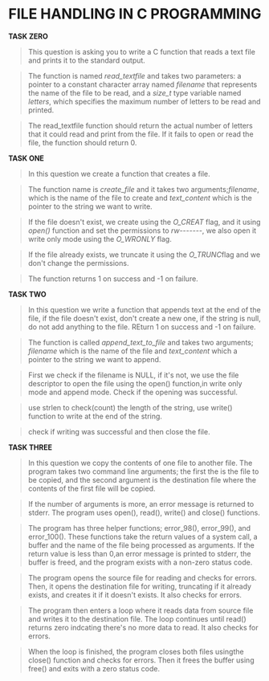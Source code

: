 # FILE HANDLING IN C PROGRAMMING

**TASK ZERO**

>This question is asking you to write a C function that reads a text file and prints it to the standard output.

>The function is named *read_textfile* and takes two parameters: a pointer to a constant character array named *filename* that represents the name of the file to be read, and a *size_t* type variable named *letters*, which specifies the maximum number of letters to be read and printed.

>The read_textfile function should return the actual number of letters that it could read and print from the file. If it fails to open or read the file, the function should return 0.

**TASK ONE**

>In this question we create a function that creates a file.

>The function name is *create_file* and it takes two arguments;*filename*, which is the name of the file to create and *text_content* which is the pointer to the string we want to write.

>If the file doesn't exist, we create using the *O_CREAT* flag, and it using *open()* function and set the permissions to *rw-------*, we also open it write only mode using the  *O_WRONLY* flag.

>If the file already exists, we truncate it using the *O_TRUNC*flag and we don't change the permissions.

>The function returns 1 on success and -1 on failure.

**TASK TWO**

>In this question we write a function that appends text at the end of the file, if the file doesn't exist, don't create a new one, if the string is null, do not add anything to the file. REturn 1 on success and -1 on failure.

>The function is called *append_text_to_file* and takes two arguments; *filename* which is the name of the file and *text_content* which a pointer to the string we want to append.

>First we check if the filename is NULL, if it's not, we use the file descriptor to  open the file using the open() function,in write only mode and append mode. Check if the opening was successful.

>use strlen to check(count) the length of the string, use write() function to write at the end  of the string.

>check if writing was successful and then close the file.

**TASK THREE**

>In this question we copy the contents of one file to another file. The program takes two command line arguments; the first the is the file to be copied, and the second argument is the destination file where the contents of the first file will be copied.

>If the number of arguments is more, an error message is returned to stderr. The program uses open(), read(), write() and close() functions.

>The program has three helper functions; error_98(), error_99(), and error_100(). These functions take the return values of a system call, a buffer and the name of the file being processed as arguments. If the return value is less than 0,an error message is printed to stderr, the buffer is freed, and the program exists with a non-zero status code.

>The program opens the source file for reading and checks for errors. Then, it opens the destination file for writing, truncating if it already exists, and creates it if it doesn't exists. It also checks for errors.

>The program then enters a loop where it reads data from source file and writes it to the destination file. The loop continues until read() returns zero indcating there's no more data to read. It also checks for errors.

>When the loop is finished, the program closes both files usingthe close() function and checks for errors. Then it frees the buffer using free() and exits with a zero status code.


